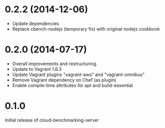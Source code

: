 # 0.2.2 (2014-12-06)

* Update dependencies
* Replace cbench-nodejs (temporary fix) with original nodejs cookbook


# 0.2.0 (2014-07-17)

* Overall improvements and restructuring.
* Update to Vagrant 1.6.3
* Update Vagrant plugins "vagrant-aws" and "vagrant-omnibus"
* Remove Vagrant dependency on Chef (as plugin)
* Enable compile time attributes for apt and build-essential


# 0.1.0

Initial release of cloud-benchmarking-server